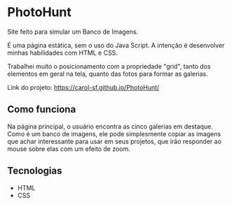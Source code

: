 # PhotoHunt

Site feito para simular um Banco de Imagens.

É uma página estática, sem o uso do Java Script. A intenção é desenvolver minhas habilidades com HTML e CSS.

Trabalhei muito o posicionamento com a propriedade "grid", tanto dos elementos em geral na tela, quanto das fotos para formar as galerias.

Link do projeto: https://carol-sf.github.io/PhotoHunt/

## Como funciona
Na página principal, o usuário encontra as cinco galerias em destaque. Como é um banco de imagens, ele pode simplesmente copiar as imagens que achar interessante para usar em seus projetos, que irão responder ao mouse sobre elas com um efeito de zoom.

[comment]: <> (Na Página principal tem cinco galerias em destaque, com efeito quando passa o mouse sobre elas.)

## Tecnologias
- HTML
- CSS
